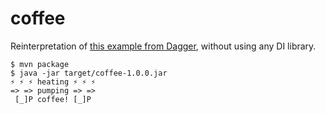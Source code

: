 # coffee

Reinterpretation of [this example from Dagger](https://github.com/square/dagger/tree/master/examples/simple/src/main/java/coffee), without using any DI library.

    $ mvn package
    $ java -jar target/coffee-1.0.0.jar
    ⚡ ⚡ ⚡ heating ⚡ ⚡ ⚡
    => => pumping => =>
     [_]P coffee! [_]P
